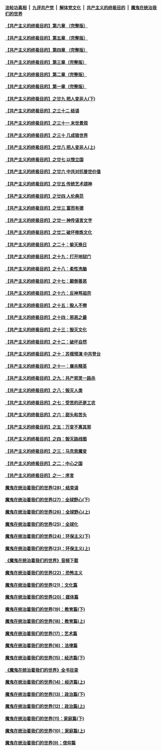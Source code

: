 ####  [法轮功真相](../../../../basic/blob/master/README.md?t=02290214) &nbsp;|&nbsp; [九评共产党](../../../../9ping.md/blob/master/README.md?t=02290214) &nbsp;|&nbsp; [解体党文化](../../../../jtdwh.md/blob/master/README.md?t=02290214)  &nbsp;|&nbsp; [共产主义的终极目的](../../../../gczydzjmd.md/blob/master/README.md?t=02290214) &nbsp;|&nbsp; [魔鬼在统治我们的世界](../../../../mgztzwmdsj.md/blob/master/README.md?t=02290214) 

#### [【共产主义的终极目的】第六章 （完整版）](../pages/nsc422/n11428913.md?t=02290214) 

#### [【共产主义的终极目的】第五章 （完整版）](../pages/nsc422/n11428912.md?t=02290214) 

#### [【共产主义的终极目的】第四章 （完整版）](../pages/nsc422/n11428907.md?t=02290214) 

#### [【共产主义的终极目的】第三章（完整版）](../pages/nsc422/n11428848.md?t=02290214) 

#### [【共产主义的终极目的】第二章（完整版）](../pages/nsc422/n11428831.md?t=02290214) 

#### [【共产主义的终极目的】第一章（完整版）](../pages/nsc422/n11417651.md?t=02290214) 

#### [【共产主义的终极目的】之廿九 把人变非人(下)](../pages/nsc422/n11344140.md?t=02290214) 

#### [【共产主义的终极目的】之三十二 结语](../pages/nsc422/n11360535.md?t=02290214) 

#### [【共产主义的终极目的】之三十一 末世景观](../pages/nsc422/n11351129.md?t=02290214) 

#### [【共产主义的终极目的】之三十 几成狼世界](../pages/nsc422/n11348280.md?t=02290214) 

#### [【共产主义的终极目的】之廿八 把人变非人(上)](../pages/nsc422/n11340492.md?t=02290214) 

#### [【共产主义的终极目的】之廿七 以恨立国](../pages/nsc422/n11336944.md?t=02290214) 

#### [【共产主义的终极目的】之廿六 中共对抗普世价值](../pages/nsc422/n11324785.md?t=02290214) 

#### [【共产主义的终极目的】之廿五 传统艺术颂神](../pages/nsc422/n11296396.md?t=02290214) 

#### [【共产主义的终极目的】之廿四 人伦典范](../pages/nsc422/n11296397.md?t=02290214) 

#### [【共产主义的终极目的】之廿三 富而有德](../pages/nsc422/n11283598.md?t=02290214) 

#### [【共产主义的终极目的】之廿一 神传语言文字](../pages/nsc422/n11263265.md?t=02290214) 

#### [【共产主义的终极目的】之廿二 破坏修炼文化](../pages/nsc422/n11245728.md?t=02290214) 

#### [【共产主义的终极目的】之二十：偷天换日](../pages/nsc422/n11238846.md?t=02290214) 

#### [【共产主义的终极目的】之十九：打开地狱门](../pages/nsc422/n11206376.md?t=02290214) 

#### [【共产主义的终极目的】之十八：柔性洗脑](../pages/nsc422/n11199994.md?t=02290214) 

#### [【共产主义的终极目的】之十七：颠倒善恶](../pages/nsc422/n11179782.md?t=02290214) 

#### [【共产主义的终极目的】之十六：反神骂祖宗](../pages/nsc422/n11166798.md?t=02290214) 

#### [【共产主义的终极目的】之十五：毁人不倦](../pages/nsc422/n11166792.md?t=02290214) 

#### [【共产主义的终极目的】之十四：邪恶之最](../pages/nsc422/n11150249.md?t=02290214) 

#### [【共产主义的终极目的】之十三：毁灭文化](../pages/nsc422/n11135227.md?t=02290214) 

#### [【共产主义的终极目的】之十二：破坏自然](../pages/nsc422/n11135214.md?t=02290214) 

#### [【共产主义的终极目的】之十：苏俄预演 中共登台](../pages/nsc422/n11118424.md?t=02290214) 

#### [【共产主义的终极目的】之十一：屠杀精英](../pages/nsc422/n11118442.md?t=02290214) 

#### [【共产主义的终极目的】之九：共产邪灵一路杀](../pages/nsc422/n11114139.md?t=02290214) 

#### [【共产主义的终极目的】之八：毁灭人类](../pages/nsc422/n11108503.md?t=02290214) 

#### [【共产主义的终极目的】之七：受苦的还是工农](../pages/nsc422/n11101809.md?t=02290214) 

#### [【共产主义的终极目的】之六：甜头和苦头](../pages/nsc422/n11096971.md?t=02290214) 

#### [【共产主义的终极目的】之五：万变不离其邪](../pages/nsc422/n11091285.md?t=02290214) 

#### [【共产主义的终极目的】之四：毁灭路线图](../pages/nsc422/n11086284.md?t=02290214) 

#### [【共产主义的终极目的】之三：马克思魔变](../pages/nsc422/n11061941.md?t=02290214) 

#### [【共产主义的终极目的】之二：中心之国](../pages/nsc422/n11047728.md?t=02290214) 

#### [【共产主义的终极目的】之一：序言](../pages/nsc422/n11086077.md?t=02290214) 

#### [魔鬼在统治着我们的世界(28)：结束语](../pages/nsc422/n10936246.md?t=02290214) 

#### [魔鬼在统治着我们的世界(27)：全球野心(下)](../pages/nsc422/n10928319.md?t=02290214) 

#### [魔鬼在统治着我们的世界(26)：全球野心(上)](../pages/nsc422/n10900318.md?t=02290214) 

#### [魔鬼在统治着我们的世界(25)：全球化](../pages/nsc422/n10788205.md?t=02290214) 

#### [魔鬼在统治着我们的世界(24)：环保主义(下)](../pages/nsc422/n10695307.md?t=02290214) 

#### [魔鬼在统治着我们的世界(23)：环保主义(上)](../pages/nsc422/n10688613.md?t=02290214) 

#### [《魔鬼在统治着我们的世界》音频下载](../pages/nsc422/n10635553.md?t=02290214) 

#### [魔鬼在统治着我们的世界(22)：恐怖主义](../pages/nsc422/n10614727.md?t=02290214) 

#### [魔鬼在统治着我们的世界(21)：文化篇](../pages/nsc422/n10597706.md?t=02290214) 

#### [魔鬼在统治着我们的世界(20)：媒体篇](../pages/nsc422/n10586579.md?t=02290214) 

#### [魔鬼在统治着我们的世界(19)：教育篇(下)](../pages/nsc422/n10564808.md?t=02290214) 

#### [魔鬼在统治着我们的世界(18)：教育篇(上)](../pages/nsc422/n10526970.md?t=02290214) 

#### [魔鬼在统治着我们的世界(17)：艺术篇](../pages/nsc422/n10499093.md?t=02290214) 

#### [魔鬼在统治着我们的世界(16)：法律篇](../pages/nsc422/n10485969.md?t=02290214) 

#### [魔鬼在统治着我们的世界(15)：经济篇(下)](../pages/nsc422/n10469975.md?t=02290214) 

#### [《魔鬼在统治着我们的世界》全书目录](../pages/nsc422/n10464261.md?t=02290214) 

#### [魔鬼在统治着我们的世界(14)：经济篇(上)](../pages/nsc422/n10457370.md?t=02290214) 

#### [魔鬼在统治着我们的世界(13)：政治篇(下)](../pages/nsc422/n10448270.md?t=02290214) 

#### [魔鬼在统治着我们的世界(12)：政治篇(上)](../pages/nsc422/n10444576.md?t=02290214) 

#### [魔鬼在统治着我们的世界(11)：家庭篇(下)](../pages/nsc422/n10440961.md?t=02290214) 

#### [魔鬼在统治着我们的世界(10)：家庭篇(上)](../pages/nsc422/n10435448.md?t=02290214) 

#### [魔鬼在统治着我们的世界(9)：信仰篇](../pages/nsc422/n10432159.md?t=02290214) 

